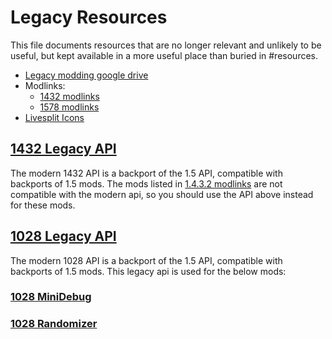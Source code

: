 # Legacy Resources

This file documents resources that are no longer relevant and unlikely to be useful, but kept available in a more useful place than buried in #resources.

- [Legacy modding google drive](https://drive.google.com/folderview?id=1lnjtSYMfRe1LyA_qSq2CoXKI6NRm_I-e)
- Modlinks:
  - [1432 modlinks](https://github.com/ricardosouzag/ModInstaller/blob/master/modlinks.xml)
  - [1578 modlinks](https://github.com/hk-modding/modlinks/blob/main/ModLinks.xml)
- [Livesplit Icons](/Legacy/Livesplit%20Icons/)

## [1432 Legacy API](/Mods/1432/Original/Modding%20API/Assembly-CSharp.dll)

The modern 1432 API is a backport of the 1.5 API, compatible with backports of 1.5 mods. The mods listed in [1.4.3.2 modlinks](https://github.com/ricardosouzag/ModInstaller/blob/master/modlinks.xml) are not compatible with the modern api, so you should use the API above instead for these mods.

## [1028 Legacy API](/Mods/1028/Legacy/Modding%20API/Assembly-CSharp.dll)

The modern 1028 API is a backport of the 1.5 API, compatible with backports of 1.5 mods. This legacy api is used for the below mods:

### [1028 MiniDebug](https://github.com/Krythom/MiniDebug/releases/download/1.2.0/MiniDebug.dll)

### [1028 Randomizer](/Mods/1028/Legacy/Rando/Randomizer.dll)
